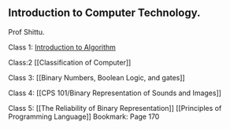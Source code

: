 ## Introduction to Computer Technology.
Prof Shittu.

Class 1:
[Introduction to Algorithm](CPS%20101/Introduction%20to%20Algorithm.md)


Class:2
[[Classification of Computer]] 

Class 3:
[[Binary Numbers, Boolean Logic, and gates]]

Class 4: 
[[CPS 101/Binary Representation of Sounds and Images]]

Class 5:
[[The Reliability of Binary Representation]]
[[Principles of Programming Language]]
Bookmark: Page 170